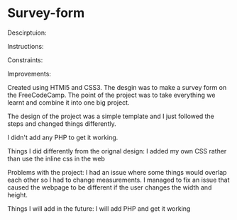 # Survey-form

Descirptuion:

Instructions:

Constraints:

Improvements:

Created using HTMl5 and CSS3. The desgin was to make a survey form on the FreeCodeCamp. The point of the project was to take everything we learnt and combine it into one big project.

The design of the project was a simple template and I just followed the steps and changed things differently.

I didn't add any PHP to get it working.

Things I did differently from the orignal design:
I added my own CSS rather than use the inline css in the web

Problems with the project:
I had an issue where some things would overlap each other so I had to change measurements.
I managed to fix an issue that caused the webpage to be different if the user changes the width and height.

Things I will add in the future:
I will add PHP and get it working
